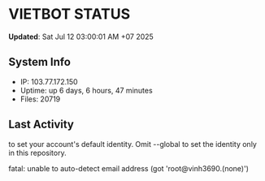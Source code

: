 # VIETBOT STATUS
**Updated**: Sat Jul 12 03:00:01 AM +07 2025

## System Info
- IP: 103.77.172.150
- Uptime: up 6 days, 6 hours, 47 minutes
- Files: 20719

## Last Activity

to set your account's default identity.
Omit --global to set the identity only in this repository.

fatal: unable to auto-detect email address (got 'root@vinh3690.(none)')

